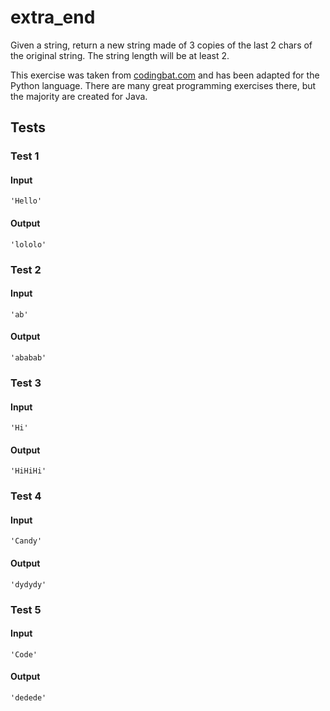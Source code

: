 # extra_end




Given a string, return a new string made of 3 copies of the last 2 chars of the original string. The string length will be at least 2.

This exercise was taken from [codingbat.com](https://codingbat.com/prob/p108853) and has been adapted for the Python language. There are many great programming exercises there, but the majority are created for Java.






## Tests
### Test 1
#### Input
```
'Hello'
```
#### Output
```
'lololo'
```
### Test 2
#### Input
```
'ab'
```
#### Output
```
'ababab'
```
### Test 3
#### Input
```
'Hi'
```
#### Output
```
'HiHiHi'
```
### Test 4
#### Input
```
'Candy'
```
#### Output
```
'dydydy'
```
### Test 5
#### Input
```
'Code'
```
#### Output
```
'dedede'
```

